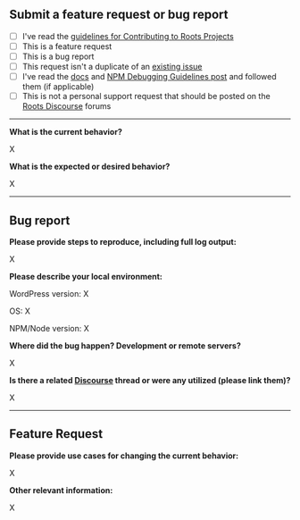 ## Submit a feature request or bug report

- [ ] I've read the [guidelines for Contributing to Roots Projects](https://github.com/roots/guidelines/blob/master/CONTRIBUTING.md)
- [ ] This is a feature request
- [ ] This is a bug report
- [ ] This request isn't a duplicate of an [existing issue](https://github.com/roots/sage-woocommerce/issues)
- [ ] I've read the [docs](https://roots.io/sage/docs) and [NPM Debugging Guidelines post](https://discourse.roots.io/t/npm-debugging-guidelines-failed-npm-install-bower-install-or-gulp-build-read-this/3060) and followed them (if applicable)
- [ ] This is not a personal support request that should be posted on the [Roots Discourse](https://discourse.roots.io/c/sage) forums

<!-- Replace any `X` with your information. -->

---

**What is the current behavior?**

X


**What is the expected or desired behavior?**

X

---

## Bug report

<!-- (delete this section if not applicable) -->

**Please provide steps to reproduce, including full log output:**

X

**Please describe your local environment:**

WordPress version: X

OS: X

NPM/Node version: X

**Where did the bug happen? Development or remote servers?**

X


**Is there a related [Discourse](https://discourse.roots.io/) thread or were any utilized (please link them)?**

X

---

## Feature Request

<!-- (delete this section if not applicable) -->

**Please provide use cases for changing the current behavior:**

X

**Other relevant information:**

X
